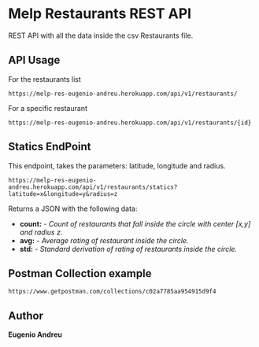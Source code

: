 # Melp Restaurants REST API

REST API with all the data inside the csv Restaurants file.

## API Usage

For the restaurants list
```
https://melp-res-eugenio-andreu.herokuapp.com/api/v1/restaurants/
```

For a specific restaurant
```
https://melp-res-eugenio-andreu.herokuapp.com/api/v1/restaurants/{id}
```

## Statics EndPoint

This endpoint, takes the parameters: latitude, longitude and radius.
```
https://melp-res-eugenio-andreu.herokuapp.com/api/v1/restaurants/statics?latitude=x&longitude=y&radius=z
```

Returns a JSON with the following data:

* **count:** - *Count of restaurants that fall inside the circle with center [x,y] and radius z.*
* **avg:** - *Average rating of restaurant inside the circle.*
* **std:** - *Standard derivation of rating of restaurants inside the circle.*

## Postman Collection example

```
https://www.getpostman.com/collections/c02a7785aa954915d9f4
```

## Author

**Eugenio Andreu**